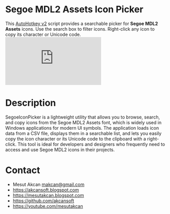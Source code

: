 # Segoe MDL2 Assets Icon Picker
This [AutoHotkey v2](https://autohotkey.com) script provides a searchable picker for **Segoe MDL2 Assets** icons. Use the search box to filter icons. Right-click any icon to copy its character or Unicode code.\
![Screen Shot](https://www.autohotkey.com/boards/download/file.php?id=28902)
# Description
SegoeIconPicker is a lightweight utility that allows you to browse, search, and copy icons from the Segoe MDL2 Assets font, which is widely used in Windows applications for modern UI symbols. The application loads icon data from a CSV file, displays them in a searchable list, and lets you easily copy the icon character or its Unicode code to the clipboard with a right-click. This tool is ideal for developers and designers who frequently need to access and use Segoe MDL2 icons in their projects.

# Contact
* Mesut Akcan makcan@gmail.com
* https://akcansoft.blogspot.com
* https://mesutakcan.blogspot.com
* https://github.com/akcansoft
* https://youtube.com/mesutakcan
